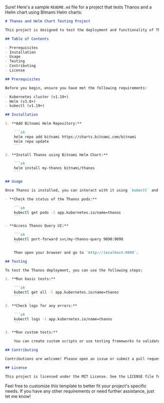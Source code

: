 Sure! Here's a sample `README.md` file for a project that tests Thanos and a Helm chart using Bitnami Helm charts:

```markdown
# Thanos and Helm Chart Testing Project

This project is designed to test the deployment and functionality of Thanos using Bitnami Helm charts.

## Table of Contents

- Prerequisites
- Installation
- Usage
- Testing
- Contributing
- License

## Prerequisites

Before you begin, ensure you have met the following requirements:

- Kubernetes cluster (v1.19+)
- Helm (v3.0+)
- kubectl (v1.19+)

## Installation

1. **Add Bitnami Helm Repository:**

    ```sh
    helm repo add bitnami https://charts.bitnami.com/bitnami
    helm repo update
    ```

2. **Install Thanos using Bitnami Helm Chart:**

    ```sh
    helm install my-thanos bitnami/thanos
    ```

## Usage

Once Thanos is installed, you can interact with it using `kubectl` and Helm commands. For example:

- **Check the status of the Thanos pods:**

    ```sh
    kubectl get pods -l app.kubernetes.io/name=thanos
    ```

- **Access Thanos Query UI:**

    ```sh
    kubectl port-forward svc/my-thanos-query 9090:9090
    ```

    Then open your browser and go to `http://localhost:9090`.

## Testing

To test the Thanos deployment, you can use the following steps:

1. **Run basic tests:**

    ```sh
    kubectl get all -l app.kubernetes.io/name=thanos
    ```

2. **Check logs for any errors:**

    ```sh
    kubectl logs -l app.kubernetes.io/name=thanos
    ```

3. **Run custom tests:**

    You can create custom scripts or use testing frameworks to validate the functionality of Thanos.

## Contributing

Contributions are welcome! Please open an issue or submit a pull request for any improvements or bug fixes.

## License

This project is licensed under the MIT License. See the LICENSE file for details.
```

Feel free to customize this template to better fit your project's specific needs. If you have any other requirements or need further assistance, just let me know!


